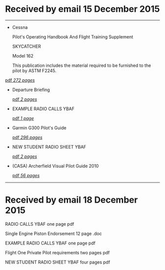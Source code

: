 # Received by email 15 December 2015

----

* Cessna

  Pilot's Operating Handbook And Flight Training Supplement

  SKYCATCHER

  Model 162

  This publication includes the material required to be furnished to the pilot by ASTM F2245.

[pdf *272 pages*](https://dl.dropboxusercontent.com/u/7810909/ppl/20151215/Cessna-162-Skycatcher-POH.pdf)

* Departure Briefing

  [pdf *2 pages*](https://dl.dropboxusercontent.com/u/7810909/ppl/20151215/Departure%20Briefing.pdf)

* EXAMPLE RADIO CALLS YBAF

  [pdf *1 page*](https://dl.dropboxusercontent.com/u/7810909/ppl/20151215/EXAMPLE%20RADIO%20CALLS%20YBAF.pdf)

* Garmin G300 Pilot's Guide

  [pdf *296 pages*](https://dl.dropboxusercontent.com/u/7810909/ppl/20151215/G300%20Pilot%20Guide.pdf)

* NEW STUDENT RADIO SHEET YBAF

  [pdf *2 pages*](https://dl.dropboxusercontent.com/u/7810909/ppl/20151215/NEW%20STUDENT%20RADIO%20SHEET%20YBAF.pdf)

* (CASA) Archerfield Visual Pilot Guide 2010

  [pdf *56 pages*](https://dl.dropboxusercontent.com/u/7810909/ppl/20151215/YBAF%20BOOK.PDF)

----

# Received by email 18 December 2015

RADIO CALLS YBAF 
one page pdf

Single Engine Piston Endorsement
12 page .doc

EXAMPLE RADIO CALLS YBAF
one page pdf

Flight One Private Pilot requirements
two pages pdf

NEW STUDENT RADIO SHEET YBAF
four pages pdf
